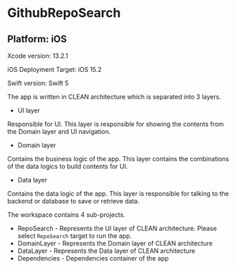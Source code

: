 # GithubRepoSearch

## Platform: iOS

Xcode version: 13.2.1

iOS Deployment Target: iOS 15.2

Swift version: Swift 5

The app is written in CLEAN architecture which is separated into 3 layers.

- UI layer

Responsible for UI.
This layer is responsible for showing the contents from the Domain layer and UI navigation.

- Domain layer

Contains the business logic of the app.
This layer contains the combinations of the data logics to build contents for UI.

- Data layer

Contains the data logic of the app.
This layer is responsible for talking to the backend or database to save or retrieve data.

The workspace contains 4 sub-projects.

- RepoSearch - Represents the UI layer of CLEAN architecture. Please select `RepoSearch` target to run the app.
- DomainLayer - Represents the Domain layer of CLEAN architecture
- DataLayer - Represents the Data layer of CLEAN architecture
- Dependencies - Dependencies container of the app
